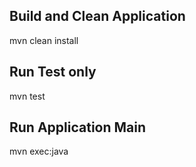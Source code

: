 ## Build and Clean Application
mvn clean install

## Run Test only
mvn test

## Run Application Main
mvn exec:java